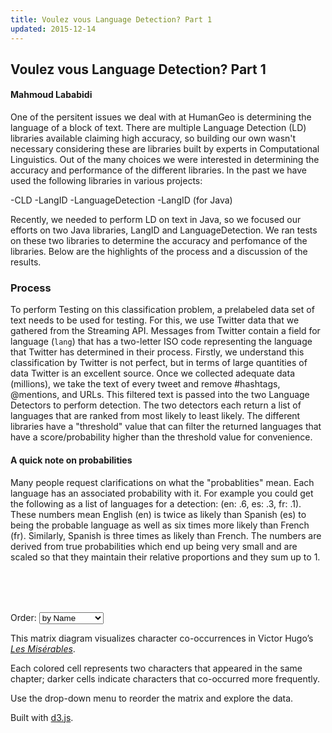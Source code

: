```yaml
---
title: Voulez vous Language Detection? Part 1
updated: 2015-12-14
---
```


## Voulez vous Language Detection? Part 1

#### Mahmoud Lababidi

One of the persitent issues we deal with at HumanGeo is determining the language of a block of text. There are multiple Language Detection (LD) libraries available claiming high accuracy, so building our own wasn't necessary considering these are libraries built by experts in Computational Linguistics. Out of the many choices we were interested in determining the accuracy and performance of the different libraries. In the past we have used the following libraries in various projects:

-CLD
-LangID
-LanguageDetection
-LangID (for Java)

Recently, we needed to perform LD on text in Java, so we focused our efforts on two Java libraries, LangID and LanguageDetection. We ran tests on these two libraries to determine the accuracy and perfomance of the libraries. Below are the highlights of the process and a discussion of the results.

### Process
To perform Testing on this classification problem, a prelabeled data set of text needs to be used for testing. For this, we use Twitter data that we gathered from the Streaming API.
Messages from Twitter contain a field for language (`lang`) that has a two-letter ISO code representing the language that Twitter has determined in their process. Firstly, we understand this classification by Twitter is not perfect, but in terms of large quantities of data Twitter is an excellent source.
Once we collected adequate data (millions), we take the text of every tweet and remove #hashtags, @mentions, and URLs. 
This filtered text is passed into the two Language Detectors to perform detection. The two detectors each return a list of languages that are ranked from most likely to least likely. The different libraries have a "threshold" value that can filter the returned languages that have a score/probability higher than the threshold value for convenience. 

#### A quick note on probabilities
Many people request clarifications on what the "probablities" mean. Each language has an associated probability with it. For example you could get the following as a list of languages for a detection: (en: .6, es: .3, fr: .1).
These numbers mean English (en) is twice as likely than Spanish (es) to being the probable language as well as six times more likely than French (fr). Similarly, Spanish is three times as likely than French. The numbers are derived from true probabilities which end up being very small and are scaled so that they maintain their relative proportions and they sum up to 1.



<style>

/*@import url(../style.css?aea6f0a);*/

.background {
  fill: #eee;
}

line {
  stroke: #fff;
}

text.active {
  fill: red;
}

</style>
<script src="http://d3js.org/d3.v2.min.js" charset="utf-8"></script>



<aside style="margin-top:80px;">
<p>Order: <select id="order">
  <option value="name">by Name</option>
  <option value="count">by Frequency</option>
  <option value="group">by Cluster</option>
</select>

<p>This matrix diagram visualizes character co-occurrences in Victor Hugo’s <i><a href="http://en.wikipedia.org/wiki/Les_Misérables">Les Misérables</a></i>.

<p>Each colored cell represents two characters that appeared in the same chapter; darker cells indicate characters that co-occurred more frequently.

<p>Use the drop-down menu to reorder the matrix and explore the data.

<p>Built with <a href="http://d3js.org/">d3.js</a>.
</aside>

<script>

var margin = {top: 80, right: 0, bottom: 10, left: 80},
    width = 720,
    height = 720;

var x = d3.scale.ordinal().rangeBands([0, width]),
    z = d3.scale.linear().domain([0, 4]).clamp(true),
    c = d3.scale.category10().domain(d3.range(10));

var svg = d3.select("body").append("svg")
    .attr("width", width + margin.left + margin.right)
    .attr("height", height + margin.top + margin.bottom)
    .style("margin-left", -margin.left + "px")
  .append("g")
    .attr("transform", "translate(" + margin.left + "," + margin.top + ")");
var fileroot = "file:///Users/mahmoud/Downloads/the-plain-master/assets/download/";
fileroot = "/assets/download/"
d3.json(fileroot + "id_matrix.csv", function(miserables) {
  alert(miserables);
  var matrix = [],
      nodes = miserables.nodes,
      n = nodes.length;

  // Compute index per node.
  nodes.forEach(function(node, i) {
    node.index = i;
    node.count = 0;
    matrix[i] = d3.range(n).map(function(j) { return {x: j, y: i, z: 0}; });
  });

  // Convert links to matrix; count character occurrences.
  miserables.links.forEach(function(link) {
    matrix[link.source][link.target].z += link.value;
    matrix[link.target][link.source].z += link.value;
    matrix[link.source][link.source].z += link.value;
    matrix[link.target][link.target].z += link.value;
    nodes[link.source].count += link.value;
    nodes[link.target].count += link.value;
  });

  // Precompute the orders.
  var orders = {
    name: d3.range(n).sort(function(a, b) { return d3.ascending(nodes[a].name, nodes[b].name); }),
    count: d3.range(n).sort(function(a, b) { return nodes[b].count - nodes[a].count; }),
    group: d3.range(n).sort(function(a, b) { return nodes[b].group - nodes[a].group; })
  };

  // The default sort order.
  x.domain(orders.name);

  svg.append("rect")
      .attr("class", "background")
      .attr("width", width)
      .attr("height", height);

  var row = svg.selectAll(".row")
      .data(matrix)
    .enter().append("g")
      .attr("class", "row")
      .attr("transform", function(d, i) { return "translate(0," + x(i) + ")"; })
      .each(row);

  row.append("line")
      .attr("x2", width);

  row.append("text")
      .attr("x", -6)
      .attr("y", x.rangeBand() / 2)
      .attr("dy", ".32em")
      .attr("text-anchor", "end")
      .text(function(d, i) { return nodes[i].name; });

  var column = svg.selectAll(".column")
      .data(matrix)
    .enter().append("g")
      .attr("class", "column")
      .attr("transform", function(d, i) { return "translate(" + x(i) + ")rotate(-90)"; });

  column.append("line")
      .attr("x1", -width);

  column.append("text")
      .attr("x", 6)
      .attr("y", x.rangeBand() / 2)
      .attr("dy", ".32em")
      .attr("text-anchor", "start")
      .text(function(d, i) { return nodes[i].name; });

  function row(row) {
    var cell = d3.select(this).selectAll(".cell")
        .data(row.filter(function(d) { return d.z; }))
      .enter().append("rect")
        .attr("class", "cell")
        .attr("x", function(d) { return x(d.x); })
        .attr("width", x.rangeBand())
        .attr("height", x.rangeBand())
        .style("fill-opacity", function(d) { return z(d.z); })
        .style("fill", function(d) { return nodes[d.x].group == nodes[d.y].group ? c(nodes[d.x].group) : null; })
        .on("mouseover", mouseover)
        .on("mouseout", mouseout);
  }

  function mouseover(p) {
    d3.selectAll(".row text").classed("active", function(d, i) { return i == p.y; });
    d3.selectAll(".column text").classed("active", function(d, i) { return i == p.x; });
  }

  function mouseout() {
    d3.selectAll("text").classed("active", false);
  }

  d3.select("#order").on("change", function() {
    clearTimeout(timeout);
    order(this.value);
  });

  function order(value) {
    x.domain(orders[value]);

    var t = svg.transition().duration(2500);

    t.selectAll(".row")
        .delay(function(d, i) { return x(i) * 4; })
        .attr("transform", function(d, i) { return "translate(0," + x(i) + ")"; })
      .selectAll(".cell")
        .delay(function(d) { return x(d.x) * 4; })
        .attr("x", function(d) { return x(d.x); });

    t.selectAll(".column")
        .delay(function(d, i) { return x(i) * 4; })
        .attr("transform", function(d, i) { return "translate(" + x(i) + ")rotate(-90)"; });
  }

  var timeout = setTimeout(function() {
    order("group");
    d3.select("#order").property("selectedIndex", 2).node().focus();
  }, 5000);
});

</script>